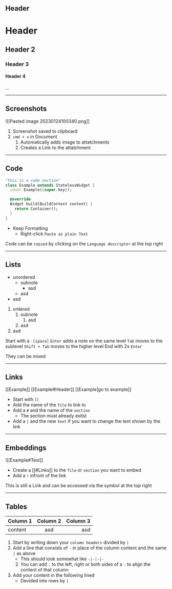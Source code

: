 ## Header

# Header
## Header 2
### Header 3
#### Header 4
...

---
## Screenshots

![[Pasted image 20230124100340.png]]
1. Screenshot saved to clipboard
2. `cmd + v` in Document
	1. Automatically adds image to attatchments
	2. Creates a Link to the attatchment

---

## Code

```dart
"this is a code section"
class Example extends StatelessWidget {
  const Example({super.key});

  @override
  Widget build(BuildContext context) {
    return Container();
  }
}
```
- Keep Formatting
	- Right-click  `Paste as plain Text`

Code can be `copied` by clicking on the `Language descriptor`  at the top right

---

## Lists

- unordered
	- subnote
		- asd
	- asd
- asd


1. ordered
	1. subnote
		1. asd
	2. asd
2. asd

Start with a  `-[space]` 
`Enter` adds a note on the same level
`Tab` moves to the sublevel
`Shift + Tab` moves to the higher level
End with 2x `Enter`

They can be mixed

---

## Links

[[Example]]
[[Example#Header]]
[[Example|go to example]]

- Start with `[[`
- Add the name of the `file` to link to
- Add a `#` and the name of the `section` 
	- The section must already exitst
- Add a `|` and the new `text` if you want to change the text shown by the link

---

## Embeddings

![[Example#Test]]

- Create a [[#Links]] to the `file` or `section` you want to embed
- Add a `!` infront of the link

This is still a Link and can be accessed via the symbol at the top right

---

## Tables

Column 1 | Column 2 | Column 3
-|:-:|-:
content|asd|asd

1. Start by writing down your `column headers` divided by `|`
2. Add a line that consists of `-` in place of the column content and the same `|` as above
	- This should look somewhat like `-|-|-|-`
	2. You can add `:` to the left, right or both sides of a `-` to align the content of that column
1. Add your content in the following lined
	- Devided into rows by `|`

